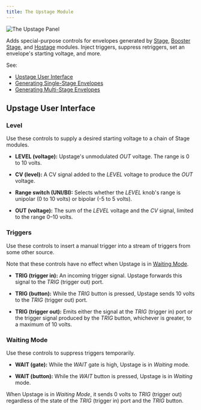 ```yaml
---
title: The Upstage Module
---
```

<img class="panel" src="/svg/upstage.svg" alt="The Upstage Panel"/>

Adds special-purpose controls
for envelopes generated by
[Stage](../stage/),
[Booster Stage](../booster-stage/),
and
[Hostage](../hostage/)
modules.
Inject triggers,
suppress retriggers,
set an envelope's starting voltage,
and more.

See:
- [Upstage User Interface](#upstage-user-interface)
- [Generating Single-Stage Envelopes](../guides/single-stage/)
- [Generating Multi-Stage Envelopes](../guides/multi-stage/)

## Upstage User Interface

### Level

Use these controls to supply a desired starting voltage
to a chain of Stage modules.

- **LEVEL (voltage):**
Upstage's unmodulated *OUT* voltage.
The range is 0 to 10 volts.

- **CV (level):**
A CV signal added to the *LEVEL* voltage
to produce the *OUT* voltage.

- **Range switch (UNI/BI):**
Selects whether the *LEVEL* knob's range is unipolar (0 to 10 volts)
or bipolar (-5 to 5 volts).

- **OUT (voltage):**
The sum of the *LEVEL* voltage
and the *CV* signal,
limited to the range 0–10 volts.

### Triggers

Use these controls to insert a manual trigger
into a stream of triggers from some other source.

Note that these controls have no effect
when Upstage is in [Waiting Mode](#waiting-mode).

- **TRIG (trigger in):**
An incoming trigger signal.
Upstage forwards this signal to the *TRIG*
(trigger out) port.

- **TRIG (button):**
While the *TRIG* button is pressed,
Upstage sends 10 volts
to the *TRIG* (trigger out) port.

- **TRIG (trigger out):**
Emits either the signal at the *TRIG* (trigger in) port
or the trigger signal produced by the *TRIG* button,
whichever is greater,
to a maximum of 10 volts.

### Waiting Mode

Use these controls to suppress triggers temporarily.

- **WAIT (gate):**
While the *WAIT* gate is high,
Upstage is in *Waiting* mode.

- **WAIT (button):**
While the *WAIT* button is pressed,
Upstage is in *Waiting* mode.

When Upstage is in *Waiting Mode*,
it sends 0 volts to *TRIG* (trigger out)
regardless of the state of
the *TRIG* (trigger in) port
and the *TRIG* button.
